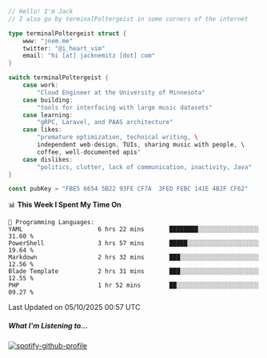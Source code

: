 ```go
// Hello! I'm Jack
// I also go by terminalPoltergeist in some corners of the internet

type terminalPoltergeist struct {
    www: "jnem.me"
    twitter: "@i_heart_vim"
    email: "hi [at] jacknemitz [dot] com"
}

switch terminalPoltergeist {
    case work:
        "Cloud Engineer at the University of Minnesota"
    case building:
        "tools for interfacing with large music datasets"
    case learning:
        "gRPC, Laravel, and PAAS architecture"
    case likes:
        "premature optimization, technical writing, \
        independent web-design, TUIs, sharing music with people, \
        coffee, well-documented apis"
    case dislikes:
        "politics, clutter, lack of communication, inactivity, Java"
}

const pubKey = "FBE5 6654 5B22 93FE CF7A  3FED FEBC 141E 4B2F CF62"
```

<!--START_SECTION:waka-->
📊 **This Week I Spent My Time On** 

```text
💬 Programming Languages: 
YAML                     6 hrs 22 mins       ████████░░░░░░░░░░░░░░░░░   31.60 % 
PowerShell               3 hrs 57 mins       █████░░░░░░░░░░░░░░░░░░░░   19.64 % 
Markdown                 2 hrs 32 mins       ███░░░░░░░░░░░░░░░░░░░░░░   12.56 % 
Blade Template           2 hrs 31 mins       ███░░░░░░░░░░░░░░░░░░░░░░   12.55 % 
PHP                      1 hr 52 mins        ██░░░░░░░░░░░░░░░░░░░░░░░   09.27 % 
```


 Last Updated on 05/10/2025 00:57 UTC
<!--END_SECTION:waka-->

##### What I'm Listening to...

[![spotify-github-profile](https://jnem.me/listening-item?maxAge=2592000)](https://jnem.me/listening)
